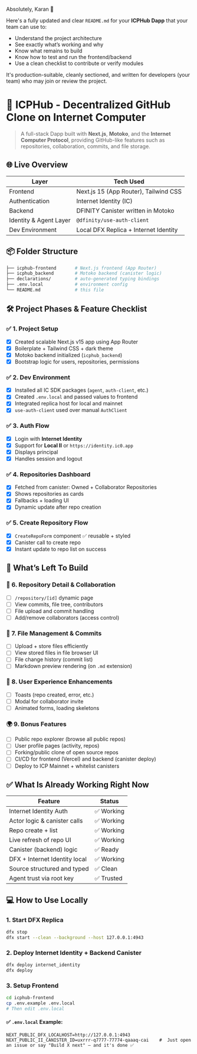 Absolutely, Karan 🙌

Here's a fully updated and clear `README.md` for your **ICPHub Dapp** that your team can use to:

- Understand the project architecture
- See exactly what’s working and why
- Know what remains to build
- Know how to test and run the frontend/backend
- Use a clean checklist to contribute or verify modules

It's production-suitable, cleanly sectioned, and written for developers (your team) who may join or review the project.

# 🔗 ICPHub - Decentralized GitHub Clone on Internet Computer

> A full-stack Dapp built with **Next.js**, **Motoko**, and the **Internet Computer Protocol**, providing GitHub-like features such as repositories, collaboration, commits, and file storage.

## 🌐 Live Overview

|             Layer             | Tech Used                            |
|------------------------------|--------------------------------------|
| Frontend                     | Next.js 15 (App Router), Tailwind CSS|
| Authentication               | Internet Identity (IC)               |
| Backend                      | DFINITY Canister written in Motoko  |
| Identity & Agent Layer       | `@dfinity/use-auth-client`           |
| Dev Environment              | Local DFX Replica + Internet Identity|

## 📦 Folder Structure

```bash
├── icphub-frontend       # Next.js frontend (App Router)
├── icphub_backend        # Motoko backend (canister logic)
├── declarations/         # auto-generated typing bindings
├── .env.local            # environment config
└── README.md             # this file
```

## 🛠️ Project Phases & Feature Checklist

### ✅ 1. Project Setup
- [x] Created scalable Next.js v15 app using App Router
- [x] Boilerplate + Tailwind CSS + dark theme
- [x] Motoko backend initialized (`icphub_backend`)
- [x] Bootstrap logic for users, repositories, permissions

### ✅ 2. Dev Environment
- [x] Installed all IC SDK packages (`agent`, `auth-client`, etc.)
- [x] Created `.env.local` and passed values to frontend
- [x] Integrated replica host for local and mainnet
- [x] `use-auth-client` used over manual `AuthClient`

### ✅ 3. Auth Flow
- [x] Login with **Internet Identity**
- [x] Support for **Local II** or `https://identity.ic0.app`
- [x] Displays principal
- [x] Handles session and logout

### ✅ 4. Repositories Dashboard
- [x] Fetched from canister: Owned + Collaborator Repositories
- [x] Shows repositories as cards
- [x] Fallbacks + loading UI
- [x] Dynamic update after repo creation

### ✅ 5. Create Repository Flow
- [x] `CreateRepoForm` component ✅ reusable + styled
- [x] Canister call to create repo
- [x] Instant update to repo list on success

## 🚧 What’s Left To Build

### 🔨 6. Repository Detail & Collaboration
- [ ] `/repository/[id]` dynamic page
- [ ] View commits, file tree, contributors
- [ ] File upload and commit handling
- [ ] Add/remove collaborators (access control)

### 💾 7. File Management & Commits
- [ ] Upload + store files efficiently
- [ ] View stored files in file browser UI
- [ ] File change history (commit list)
- [ ] Markdown preview rendering (on `.md` extension)

### 💄 8. User Experience Enhancements
- [ ] Toasts (repo created, error, etc.)
- [ ] Modal for collaborator invite
- [ ] Animated forms, loading skeletons

### 🌍 9. Bonus Features
- [ ] Public repo explorer (browse all public repos)
- [ ] User profile pages (activity, repos)
- [ ] Forking/public clone of open source repos
- [ ] CI/CD for frontend (Vercel) and backend (canister deploy)
- [ ] Deploy to ICP Mainnet + whitelist canisters

## ✅ What Is Already Working Right Now

| Feature                        | Status     |
|-------------------------------|------------|
| Internet Identity Auth        | ✅ Working |
| Actor logic & canister calls  | ✅ Working |
| Repo create + list            | ✅ Working |
| Live refresh of repo UI       | ✅ Working |
| Canister (backend) logic      | ✅ Ready   |
| DFX + Internet Identity local | ✅ Working |
| Source structured and typed   | ✅ Clean   |
| Agent trust via root key      | ✅ Trusted |

## 💻 How to Use Locally

### 1. Start DFX Replica

```bash
dfx stop
dfx start --clean --background --host 127.0.0.1:4943
```

### 2. Deploy Internet Identity + Backend Canister

```bash
dfx deploy internet_identity
dfx deploy
```

### 3. Setup Frontend

```bash
cd icphub-frontend
cp .env.example .env.local
# Then edit .env.local
```

#### ✅ `.env.local` Example:

```env
NEXT_PUBLIC_DFX_LOCALHOST=http://127.0.0.1:4943
NEXT_PUBLIC_II_CANISTER_ID=uxrrr-q7777-77774-qaaaq-cai    #  Just open an issue or say "Build X next" — and it's done ✅


